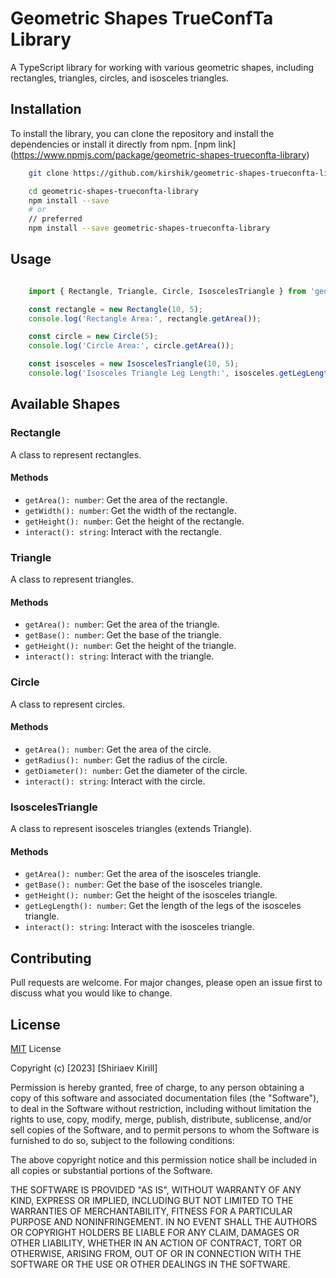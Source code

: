 # Geometric Shapes TrueConfTa Library

A TypeScript library for working with various geometric shapes, including rectangles, triangles, circles, and isosceles triangles.

## Installation

To install the library, you can clone the repository and install the dependencies or install it directly from npm.
[npm link] (https://www.npmjs.com/package/geometric-shapes-trueconfta-library)


```bash
    git clone https://github.com/kirshik/geometric-shapes-trueconfta-library.git

    cd geometric-shapes-trueconfta-library
    npm install --save
    # or
    // preferred
    npm install --save geometric-shapes-trueconfta-library 

```

## Usage

```typescript

    import { Rectangle, Triangle, Circle, IsoscelesTriangle } from 'geometric-shapes-trueconfta-library';

    const rectangle = new Rectangle(10, 5);
    console.log('Rectangle Area:', rectangle.getArea());

    const circle = new Circle(5);
    console.log('Circle Area:', circle.getArea());

    const isosceles = new IsoscelesTriangle(10, 5);
    console.log('Isosceles Triangle Leg Length:', isosceles.getLegLength());
```

## Available Shapes

### Rectangle

A class to represent rectangles.

#### Methods

- `getArea(): number`: Get the area of the rectangle.
- `getWidth(): number`: Get the width of the rectangle.
- `getHeight(): number`: Get the height of the rectangle.
- `interact(): string`: Interact with the rectangle.

### Triangle

A class to represent triangles.

#### Methods

- `getArea(): number`: Get the area of the triangle.
- `getBase(): number`: Get the base of the triangle.
- `getHeight(): number`: Get the height of the triangle.
- `interact(): string`: Interact with the triangle.

### Circle

A class to represent circles.

#### Methods

- `getArea(): number`: Get the area of the circle.
- `getRadius(): number`: Get the radius of the circle.
- `getDiameter(): number`: Get the diameter of the circle.
- `interact(): string`: Interact with the circle.

### IsoscelesTriangle

A class to represent isosceles triangles (extends Triangle).

#### Methods

- `getArea(): number`: Get the area of the isosceles triangle.
- `getBase(): number`: Get the base of the isosceles triangle.
- `getHeight(): number`: Get the height of the isosceles triangle.
- `getLegLength(): number`: Get the length of the legs of the isosceles triangle.
- `interact(): string`: Interact with the isosceles triangle.

## Contributing

Pull requests are welcome. For major changes, please open an issue first to discuss what you would like to change.



## License
[MIT](https://choosealicense.com/licenses/mit/) License

Copyright (c) [2023] [Shiriaev Kirill]

Permission is hereby granted, free of charge, to any person obtaining a copy
of this software and associated documentation files (the "Software"), to deal
in the Software without restriction, including without limitation the rights
to use, copy, modify, merge, publish, distribute, sublicense, and/or sell
copies of the Software, and to permit persons to whom the Software is
furnished to do so, subject to the following conditions:

The above copyright notice and this permission notice shall be included in all
copies or substantial portions of the Software.

THE SOFTWARE IS PROVIDED "AS IS", WITHOUT WARRANTY OF ANY KIND, EXPRESS OR
IMPLIED, INCLUDING BUT NOT LIMITED TO THE WARRANTIES OF MERCHANTABILITY,
FITNESS FOR A PARTICULAR PURPOSE AND NONINFRINGEMENT. IN NO EVENT SHALL THE
AUTHORS OR COPYRIGHT HOLDERS BE LIABLE FOR ANY CLAIM, DAMAGES OR OTHER
LIABILITY, WHETHER IN AN ACTION OF CONTRACT, TORT OR OTHERWISE, ARISING FROM,
OUT OF OR IN CONNECTION WITH THE SOFTWARE OR THE USE OR OTHER DEALINGS IN THE
SOFTWARE.
